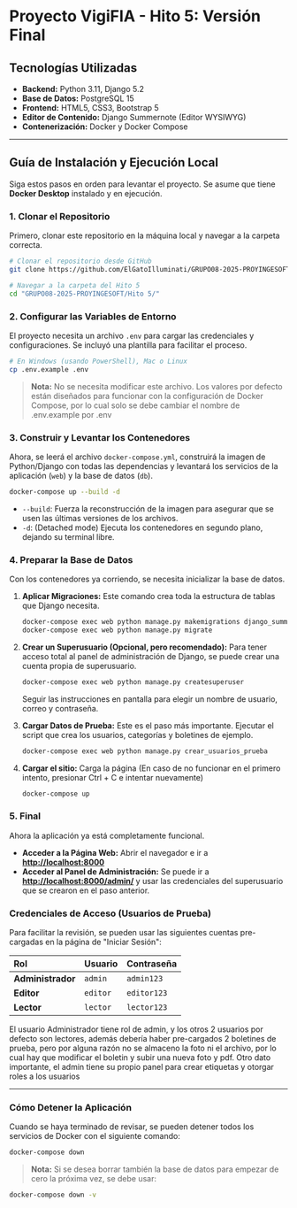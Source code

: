 
# Proyecto VigiFIA - Hito 5: Versión Final

## Tecnologías Utilizadas

- **Backend:** Python 3.11, Django 5.2
- **Base de Datos:** PostgreSQL 15
- **Frontend:** HTML5, CSS3, Bootstrap 5
- **Editor de Contenido:** Django Summernote (Editor WYSIWYG)
- **Contenerización:** Docker y Docker Compose

---

## Guía de Instalación y Ejecución Local

Siga estos pasos en orden para levantar el proyecto. Se asume que tiene **Docker Desktop** instalado y en ejecución.

### 1. Clonar el Repositorio

Primero, clonar este repositorio en la máquina local y navegar a la carpeta correcta.

```bash
# Clonar el repositorio desde GitHub
git clone https://github.com/ElGatoIlluminati/GRUPO08-2025-PROYINGESOFT.git

# Navegar a la carpeta del Hito 5
cd "GRUPO08-2025-PROYINGESOFT/Hito 5/"
````

### 2\. Configurar las Variables de Entorno

El proyecto necesita un archivo `.env` para cargar las credenciales y configuraciones. Se incluyó una plantilla para facilitar el proceso.

```bash
# En Windows (usando PowerShell), Mac o Linux
cp .env.example .env
```

> **Nota:** No se necesita modificar este archivo. Los valores por defecto están diseñados para funcionar con la configuración de Docker Compose, por lo cual solo se debe cambiar el nombre de .env.example por .env

### 3\. Construir y Levantar los Contenedores

Ahora, se leerá el archivo `docker-compose.yml`, construirá la imagen de Python/Django con todas las dependencias y levantará los servicios de la aplicación (`web`) y la base de datos (`db`).

```bash
docker-compose up --build -d
```

  - `--build`: Fuerza la reconstrucción de la imagen para asegurar que se usen las últimas versiones de los archivos.
  - `-d`: (Detached mode) Ejecuta los contenedores en segundo plano, dejando su terminal libre.

### 4\. Preparar la Base de Datos

Con los contenedores ya corriendo, se necesita inicializar la base de datos.

1.  **Aplicar Migraciones:** Este comando crea toda la estructura de tablas que Django necesita.

    ```bash
    docker-compose exec web python manage.py makemigrations django_summernote
    docker-compose exec web python manage.py migrate
    ```

2.  **Crear un Superusuario (Opcional, pero recomendado):** Para tener acceso total al panel de administración de Django, se puede crear una cuenta propia de superusuario.

    ```bash
    docker-compose exec web python manage.py createsuperuser
    ```

    Seguir las instrucciones en pantalla para elegir un nombre de usuario, correo y contraseña.

3.  **Cargar Datos de Prueba:** Este es el paso más importante. Ejecutar el script que crea los usuarios, categorías y boletines de ejemplo.

    ```bash
    docker-compose exec web python manage.py crear_usuarios_prueba
    ```

4.  **Cargar el sitio:** Carga la página (En caso de no funcionar en el primero intento, presionar Ctrl + C e intentar nuevamente)

    ```bash
    docker-compose up
    ```

### 5\. Final

Ahora la aplicación ya está completamente funcional.

  - **Acceder a la Página Web:** Abrir el navegador e ir a **[http://localhost:8000](https://www.google.com/search?q=http://localhost:8000)**
  - **Acceder al Panel de Administración:** Se puede ir a **[http://localhost:8000/admin/](https://www.google.com/search?q=http://localhost:8000/admin/)** y usar las credenciales del superusuario que se crearon en el paso anterior.

### Credenciales de Acceso (Usuarios de Prueba)

Para facilitar la revisión, se pueden usar las siguientes cuentas pre-cargadas en la página de "Iniciar Sesión":

| Rol | Usuario | Contraseña |
| :--- | :--- | :--- |
| **Administrador** | `admin` | `admin123` |
| **Editor** | `editor` | `editor123` |
| **Lector** | `lector` | `lector123` |

El usuario Administrador tiene rol de admin, y los otros 2 usuarios por defecto son lectores, además debería haber pre-cargados 2 boletines de prueba, pero por alguna razón no se almaceno la foto ni el archivo, por lo cual hay que modificar el boletin y subir una nueva foto y pdf.
Otro dato importante, el admin tiene su propio panel para crear etiquetas y otorgar roles a los usuarios

-----

### Cómo Detener la Aplicación

Cuando se haya terminado de revisar, se pueden detener todos los servicios de Docker con el siguiente comando:

```bash
docker-compose down
```

> **Nota:** Si se desea borrar también la base de datos para empezar de cero la próxima vez, se debe usar:

```bash
docker-compose down -v
```
